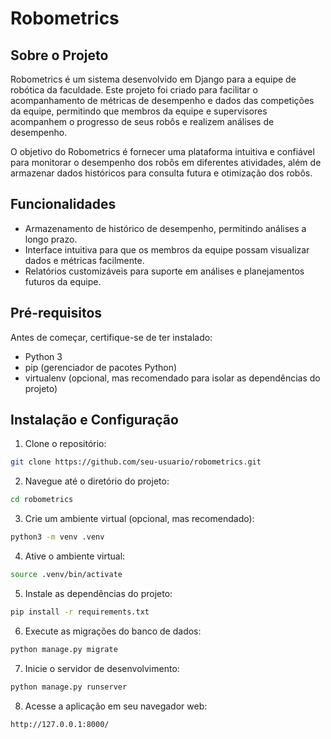 # Robometrics

## Sobre o Projeto
Robometrics é um sistema desenvolvido em Django para a equipe de robótica da faculdade. Este projeto foi criado para facilitar o acompanhamento de métricas de desempenho e dados das competições da equipe, permitindo que membros da equipe e supervisores acompanhem o progresso de seus robôs e realizem análises de desempenho.

O objetivo do Robometrics é fornecer uma plataforma intuitiva e confiável para monitorar o desempenho dos robôs em diferentes atividades, além de armazenar dados históricos para consulta futura e otimização dos robôs.

## Funcionalidades
- Armazenamento de histórico de desempenho, permitindo análises a longo prazo.
- Interface intuitiva para que os membros da equipe possam visualizar dados e métricas facilmente.
- Relatórios customizáveis para suporte em análises e planejamentos futuros da equipe.

## Pré-requisitos
Antes de começar, certifique-se de ter instalado:

- Python 3
- pip (gerenciador de pacotes Python)
- virtualenv (opcional, mas recomendado para isolar as dependências do projeto)

## Instalação e Configuração

1. Clone o repositório:
```bash
git clone https://github.com/seu-usuario/robometrics.git
```
    

2. Navegue até o diretório do projeto:
```bash
cd robometrics
```
    

3. Crie um ambiente virtual (opcional, mas recomendado):

```bash
python3 -m venv .venv
```

4. Ative o ambiente virtual:
```bash
source .venv/bin/activate
```    

5. Instale as dependências do projeto:
```bash
pip install -r requirements.txt
``` 

6. Execute as migrações do banco de dados:
```bash
python manage.py migrate
```    

7. Inicie o servidor de desenvolvimento:
```bash
python manage.py runserver
```    

8. Acesse a aplicação em seu navegador web:
```bash    
http://127.0.0.1:8000/
``` 
